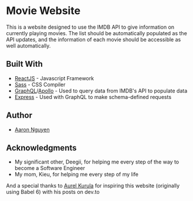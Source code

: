 # Movie Website
This is a website designed to use the IMDB API to give information on currently playing movies. The list should be automatically populated as the API updates, and the information of each movie should be accessible as well automatically.

## Built With
* [ReactJS](https://reactjs.org/) - Javascript Framework
* [Sass](https://sass-lang.com/) - CSS Compiler
* [GraphQL](https://graphql.org/)/[Apollo](https://www.apollographql.com/) - Used to query data from IMDB's API to populate data
* [Express](https://expressjs.com/) - Used with GraphQL to make schema-defined requests

## Author
* [Aaron Nguyen](https://www.aaron-nguyen.com/) 

## Acknowledgments
* My significant other, Deegii, for helping me every step of the way to become a Software Engineer
* My mom, Kieu, for helping me every step of my life

And a special thanks to [Aurel Kurula](https://dev.to/aurelkurtula) for inspiring this website (originally using Babel 6) with his posts on dev.to 
